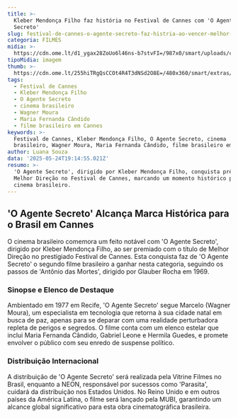 ```yaml
---
title: >-
  Kleber Mendonça Filho faz história no Festival de Cannes com 'O Agente
  Secreto'
slug: festival-de-cannes-o-agente-secreto-faz-histria-ao-vencer-melhor-direo
categoria: FILMES
midia: >-
  https://cdn.ome.lt/d1_ygax28ZoUo6l46ns-b7stvFI=/987x0/smart/uploads/conteudo/fotos/oagentesecretobastidores_Q4pAJFK.jpg
tipoMidia: imagem
thumb: >-
  https://cdn.ome.lt/255hiTRgQsCCOt4R4T3dNSd2O8E=/480x360/smart/extras/conteudos/oagentesecretobastidores_DbgGUmB.jpg
tags:
  - Festival de Cannes
  - Kleber Mendonça Filho
  - O Agente Secreto
  - cinema brasileiro
  - Wagner Moura
  - Maria Fernanda Cândido
  - filme brasileiro em Cannes
keywords: >-
  Festival de Cannes, Kleber Mendonça Filho, O Agente Secreto, cinema
  brasileiro, Wagner Moura, Maria Fernanda Cândido, filme brasileiro em Cannes
author: Luana Souza
data: '2025-05-24T19:14:55.021Z'
resumo: >-
  'O Agente Secreto', dirigido por Kleber Mendonça Filho, conquista prêmio de
  Melhor Direção no Festival de Cannes, marcando um momento histórico para o
  cinema brasileiro.
---
```


## 'O Agente Secreto' Alcança Marca Histórica para o Brasil em Cannes

O cinema brasileiro comemora um feito notável com 'O Agente Secreto', dirigido por Kleber Mendonça Filho, ao ser premiado com o título de Melhor Direção no prestigiado Festival de Cannes. Esta conquista faz de 'O Agente Secreto' o segundo filme brasileiro a ganhar nesta categoria, seguindo os passos de 'Antônio das Mortes', dirigido por Glauber Rocha em 1969.

### Sinopse e Elenco de Destaque

Ambientado em 1977 em Recife, 'O Agente Secreto' segue Marcelo (Wagner Moura), um especialista em tecnologia que retorna à sua cidade natal em busca de paz, apenas para se deparar com uma realidade perturbadora repleta de perigos e segredos. O filme conta com um elenco estelar que inclui Maria Fernanda Cândido, Gabriel Leone e Hermila Guedes, e promete envolver o público com seu enredo de suspense político.

### Distribuição Internacional

A distribuição de 'O Agente Secreto' será realizada pela Vitrine Filmes no Brasil, enquanto a NEON, responsável por sucessos como 'Parasita', cuidará da distribuição nos Estados Unidos. No Reino Unido e em outros países da América Latina, o filme será lançado pela MUBI, garantindo um alcance global significativo para esta obra cinematográfica brasileira.
